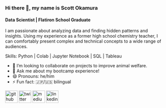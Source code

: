### Hi there 👋, my name is Scott Okamura
#### Data Scientist | Flatiron School Graduate
I am passionate about analyzing data and finding hidden patterns and insights. Using my experience as a former high school chemistry teacher, I can comfortably present complex and technical concepts to a wide range of audiences. 

Skills: Python | Colab | Jupyter Notebook | SQL | Tableau

- 👯 I’m looking to collaborate on projects to improve animal welfare. 
- 💬 Ask me about my bootcamp experience! 
- 😄 Pronouns: he/him 
- ⚡ Fun fact: 🇯🇵/🇺🇸 bilingual 


[<img src='https://cdn.jsdelivr.net/npm/simple-icons@3.0.1/icons/github.svg' alt='github' height='40'>](https://github.com/scottokamura)  [<img src='https://cdn.jsdelivr.net/npm/simple-icons@3.0.1/icons/twitter.svg' alt='twitter' height='40'>](https://twitter.com/scottokamura)  [<img src='https://cdn.jsdelivr.net/npm/simple-icons@3.0.1/icons/medium.svg' alt='medium' height='40'>](https://www.scottokamura.medium.com)  [<img src='https://cdn.jsdelivr.net/npm/simple-icons@3.0.1/icons/linkedin.svg' alt='linkedin' height='40'>](https://www.linkedin.com/in/scott-okamura/)  

